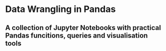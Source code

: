 # Data Wrangling in Pandas

## A collection of Jupyter Notebooks with practical Pandas funcitions, queries and visualisation tools
